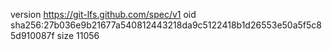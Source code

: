 version https://git-lfs.github.com/spec/v1
oid sha256:27b036e9b21677a540812443218da9c5122418b1d26553e50a5f5c85d910087f
size 11056
